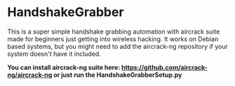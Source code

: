 # HandshakeGrabber

This is a super simple handshake grabbing automation with aircrack suite made for beginners just getting into wireless hacking. It works on Debian based systems, but you might need to add the aircrack-ng repository if your system doesn't have it included.

**You can install aircrack-ng suite here: https://github.com/aircrack-ng/aircrack-ng or just run the HandshakeGrabberSetup.py**
